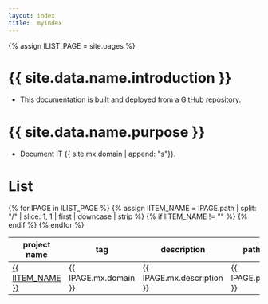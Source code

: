 ```yaml
---
layout: index
title:  myIndex
---
```

[link]:        #
[repo_source]: #


<!-- define var -->
{% assign lLIST_PAGE         = site.pages %}

# {{ site.data.name.introduction }}
- This documentation is built and deployed from a [GitHub repository][repo_source].

# {{ site.data.name.purpose }}
- Document IT {{ site.mx.domain | append: "s"}}.


# List


<!-- <table id="myTable"> -->
<table class="sortable">
  <thead>
    <tr>
      <th>project name</th>
      <th translate='no'>tag</th>
      <th>description</th>
      <th>path</th>
    </tr>
  </thead>
  <tbody>
    {% for lPAGE in lLIST_PAGE %}
      {% assign lITEM_NAME = lPAGE.path | split: "/" | slice: 1, 1 | first | downcase | strip %}
      {% if lITEM_NAME != "" %}
      <tr>
        <td translate='no'><a href="{{ lPAGE.path | remove: '.md' }}">{{ lITEM_NAME }}</a></td>
        <td translate='no'>{{ lPAGE.mx.domain }}</td>
        <td>{{ lPAGE.mx.description }}</td>
        <td>{{ lPAGE.path }}</td>
      </tr>
      {% endif %}
    {% endfor %}
  </tbody>
</table>


